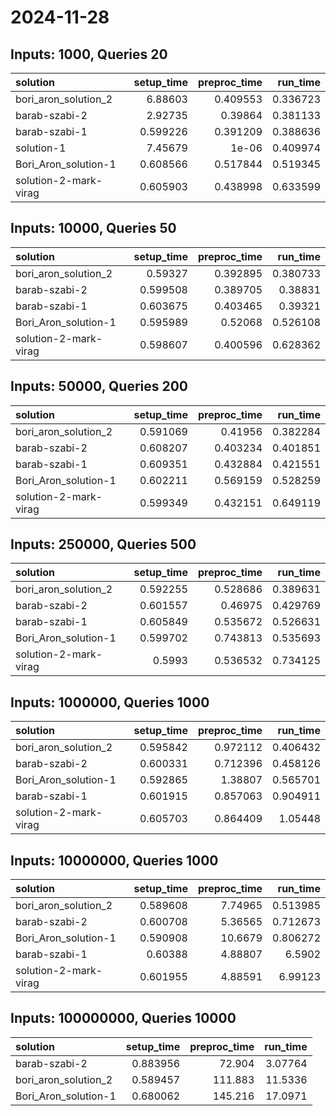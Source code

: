 # 2024-11-28

## Inputs: 1000, Queries 20

| solution              |   setup_time |   preproc_time |   run_time |
|:----------------------|-------------:|---------------:|-----------:|
| bori_aron_solution_2  |     6.88603  |       0.409553 |   0.336723 |
| barab-szabi-2         |     2.92735  |       0.39864  |   0.381133 |
| barab-szabi-1         |     0.599226 |       0.391209 |   0.388636 |
| solution-1            |     7.45679  |       1e-06    |   0.409974 |
| Bori_Aron_solution-1  |     0.608566 |       0.517844 |   0.519345 |
| solution-2-mark-virag |     0.605903 |       0.438998 |   0.633599 |

## Inputs: 10000, Queries 50

| solution              |   setup_time |   preproc_time |   run_time |
|:----------------------|-------------:|---------------:|-----------:|
| bori_aron_solution_2  |     0.59327  |       0.392895 |   0.380733 |
| barab-szabi-2         |     0.599508 |       0.389705 |   0.38831  |
| barab-szabi-1         |     0.603675 |       0.403465 |   0.39321  |
| Bori_Aron_solution-1  |     0.595989 |       0.52068  |   0.526108 |
| solution-2-mark-virag |     0.598607 |       0.400596 |   0.628362 |

## Inputs: 50000, Queries 200

| solution              |   setup_time |   preproc_time |   run_time |
|:----------------------|-------------:|---------------:|-----------:|
| bori_aron_solution_2  |     0.591069 |       0.41956  |   0.382284 |
| barab-szabi-2         |     0.608207 |       0.403234 |   0.401851 |
| barab-szabi-1         |     0.609351 |       0.432884 |   0.421551 |
| Bori_Aron_solution-1  |     0.602211 |       0.569159 |   0.528259 |
| solution-2-mark-virag |     0.599349 |       0.432151 |   0.649119 |

## Inputs: 250000, Queries 500

| solution              |   setup_time |   preproc_time |   run_time |
|:----------------------|-------------:|---------------:|-----------:|
| bori_aron_solution_2  |     0.592255 |       0.528686 |   0.389631 |
| barab-szabi-2         |     0.601557 |       0.46975  |   0.429769 |
| barab-szabi-1         |     0.605849 |       0.535672 |   0.526631 |
| Bori_Aron_solution-1  |     0.599702 |       0.743813 |   0.535693 |
| solution-2-mark-virag |     0.5993   |       0.536532 |   0.734125 |

## Inputs: 1000000, Queries 1000

| solution              |   setup_time |   preproc_time |   run_time |
|:----------------------|-------------:|---------------:|-----------:|
| bori_aron_solution_2  |     0.595842 |       0.972112 |   0.406432 |
| barab-szabi-2         |     0.600331 |       0.712396 |   0.458126 |
| Bori_Aron_solution-1  |     0.592865 |       1.38807  |   0.565701 |
| barab-szabi-1         |     0.601915 |       0.857063 |   0.904911 |
| solution-2-mark-virag |     0.605703 |       0.864409 |   1.05448  |

## Inputs: 10000000, Queries 1000

| solution              |   setup_time |   preproc_time |   run_time |
|:----------------------|-------------:|---------------:|-----------:|
| bori_aron_solution_2  |     0.589608 |        7.74965 |   0.513985 |
| barab-szabi-2         |     0.600708 |        5.36565 |   0.712673 |
| Bori_Aron_solution-1  |     0.590908 |       10.6679  |   0.806272 |
| barab-szabi-1         |     0.60388  |        4.88807 |   6.5902   |
| solution-2-mark-virag |     0.601955 |        4.88591 |   6.99123  |

## Inputs: 100000000, Queries 10000

| solution             |   setup_time |   preproc_time |   run_time |
|:---------------------|-------------:|---------------:|-----------:|
| barab-szabi-2        |     0.883956 |         72.904 |    3.07764 |
| bori_aron_solution_2 |     0.589457 |        111.883 |   11.5336  |
| Bori_Aron_solution-1 |     0.680062 |        145.216 |   17.0971  |